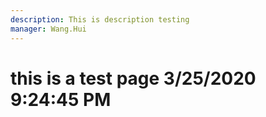 ```yaml
---
description: This is description testing
manager: Wang.Hui
---
```

# this is a test page 3/25/2020 9:24:45 PM